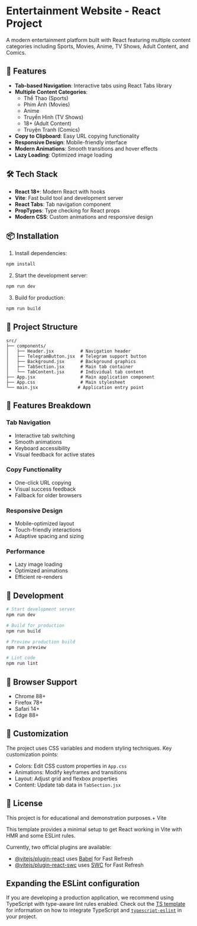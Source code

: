 # Entertainment Website - React Project

A modern entertainment platform built with React featuring multiple content categories including Sports, Movies, Anime, TV Shows, Adult Content, and Comics.

## 🚀 Features

- **Tab-based Navigation**: Interactive tabs using React Tabs library
- **Multiple Content Categories**: 
  - Thể Thao (Sports)
  - Phim Ảnh (Movies)
  - Anime
  - Truyền Hình (TV Shows)
  - 18+ (Adult Content)
  - Truyện Tranh (Comics)
- **Copy to Clipboard**: Easy URL copying functionality
- **Responsive Design**: Mobile-friendly interface
- **Modern Animations**: Smooth transitions and hover effects
- **Lazy Loading**: Optimized image loading

## 🛠️ Tech Stack

- **React 18+**: Modern React with hooks
- **Vite**: Fast build tool and development server
- **React Tabs**: Tab navigation component
- **PropTypes**: Type checking for React props
- **Modern CSS**: Custom animations and responsive design

## 📦 Installation

1. Install dependencies:
```bash
npm install
```

2. Start the development server:
```bash
npm run dev
```

3. Build for production:
```bash
npm run build
```

## 🎨 Project Structure

```
src/
├── components/
│   ├── Header.jsx          # Navigation header
│   ├── TelegramButton.jsx  # Telegram support button
│   ├── Background.jsx      # Background graphics
│   ├── TabSection.jsx      # Main tab container
│   └── TabContent.jsx      # Individual tab content
├── App.jsx                 # Main application component
├── App.css                 # Main stylesheet
└── main.jsx               # Application entry point
```

## 🎯 Features Breakdown

### Tab Navigation
- Interactive tab switching
- Smooth animations
- Keyboard accessibility
- Visual feedback for active states

### Copy Functionality
- One-click URL copying
- Visual success feedback
- Fallback for older browsers

### Responsive Design
- Mobile-optimized layout
- Touch-friendly interactions
- Adaptive spacing and sizing

### Performance
- Lazy image loading
- Optimized animations
- Efficient re-renders

## 🚀 Development

```bash
# Start development server
npm run dev

# Build for production
npm run build

# Preview production build
npm run preview

# Lint code
npm run lint
```

## 📱 Browser Support

- Chrome 88+
- Firefox 78+
- Safari 14+
- Edge 88+

## 🎨 Customization

The project uses CSS variables and modern styling techniques. Key customization points:

- Colors: Edit CSS custom properties in `App.css`
- Animations: Modify keyframes and transitions
- Layout: Adjust grid and flexbox properties
- Content: Update tab data in `TabSection.jsx`

## 📄 License

This project is for educational and demonstration purposes.+ Vite

This template provides a minimal setup to get React working in Vite with HMR and some ESLint rules.

Currently, two official plugins are available:

- [@vitejs/plugin-react](https://github.com/vitejs/vite-plugin-react/blob/main/packages/plugin-react) uses [Babel](https://babeljs.io/) for Fast Refresh
- [@vitejs/plugin-react-swc](https://github.com/vitejs/vite-plugin-react/blob/main/packages/plugin-react-swc) uses [SWC](https://swc.rs/) for Fast Refresh

## Expanding the ESLint configuration

If you are developing a production application, we recommend using TypeScript with type-aware lint rules enabled. Check out the [TS template](https://github.com/vitejs/vite/tree/main/packages/create-vite/template-react-ts) for information on how to integrate TypeScript and [`typescript-eslint`](https://typescript-eslint.io) in your project.
